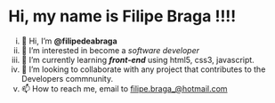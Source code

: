  <h1>Hi, my name is Filipe Braga !!!!</h1>

<ol type="i">
  <li> 👋 Hi, I’m <strong>@filipedeabraga</strong>
  <li> 👀 I’m interested in become a <em>software developer</em>
  <li> 🌱 I’m currently learning <strong><em>front-end</em></strong> using html5, css3, javascript.
  <li> 💞️ I’m looking to collaborate with any project that contributes to the Developers commnunity.
  <li> 📫 How to reach me, email to <a href="mailto:filipe.braga_@hotmail.com">filipe.braga_@hotmail.com</a>
</ol>


